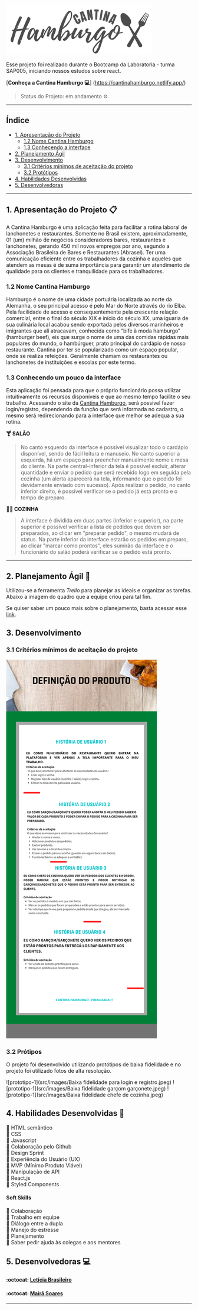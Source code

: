 ![Cantina Hamburgo](src/images/LogoCantinaOk.png)

Esse projeto foi realizado durante o Bootcamp da Laboratoria - turma SAP005, iniciando nossos estudos sobre react.

[**Conheça a Cantina Hamburgo :computer:**] (https://cantinahamburgo.netlify.app/)
> Status do Projeto: em andamento :gear:

---

## Índice

- [1. Apresentação do Projeto](#1-apresentação-do-projeto)
  - [1.2 Nome Cantina Hamburgo](#1.1-nome-cantina-hamburgo)
  - [1.3 Conhecendo a interface](#1.1-conhecendo-a-interface)
- [2. Planejamento Ágil](#2-planejamento-agil)
- [3. Desenvolvimento](#4-desenvolvimento)
  - [3.1 Critérios mínimos de aceitação do projeto](#3.1-problema-a-ser-resolvido) 
  - [3.2 Protótipos](#3.4-protótipos)
- [4. Habilidades Desenvolvidas](#4-habilidades-desenvolvidas)  
- [5. Desenvolvedoras](#5-desenvolvedoras)

---

## 1. Apresentação do Projeto :clipboard:

A Cantina Hamburgo é uma aplicação feita para facilitar a rotina laboral de lanchonetes e restaurantes. Somente no Brasil existem, aproximadamente, 01 (um) milhão de negócios consideradores bares, restaurantes e lanchonetes, gerando 450 mil novos empregos por ano, segundo a Associação Brasileira de Bares e Restaurantes (Abrasel).
Ter uma comunicação eficiente entre os trabalhadores da cozinha e aqueles que atendem as mesas é de suma importância para garantir um atendimento de qualidade para os clientes e tranquilidade para os trabalhadores.

### 1.2 Nome Cantina Hamburgo

Hamburgo é o nome de uma cidade portuária localizada ao norte da Alemanha, o seu principal acesso é pelo Mar do Norte através do rio Elba. Pela facilidade de acesso e consequentemente pela crescente relação comercial, entre o final do século XIX e início do século XX, uma iguaria de sua culinária local acabou sendo exportada pelos diversos marinheiros e imigrantes que alí atracavam, conhecida como “bife à moda hamburgo” (hamburger beef), eis que surge o nome de uma das comidas rápidas mais populares do mundo, o hambúrguer, prato principal do cardápio de nosso restaurante.
Cantina por ter se popularizado como um espaço popular, onde se realiza refeições. Geralmente chamam os restaurantes ou lanchonetes de instituições e escolas por este termo.

### 1.3 Conhecendo um pouco da interface

Esta aplicação foi pensada para que o próprio funcionário possa utilizar intuitivamente os recursos disponíveis e que ao mesmo tempo facilite o seu trabalho. Acessando o site da [Cantina Hamburgo](https://cantinahamburgo.netlify.app/), será possível fazer login/registro, dependendo da função que será informada no cadastro, o mesmo será redirecionando para a interface que melhor se adequa a sua rotina. 

**:cocktail: SALÃO**
>No canto esquerdo da interface é possível visualizar todo o cardápio disponível, sendo de fácil leitura e manuseio. No canto superior a esquerda, há um espaço para preencher manualmente nome e mesa do cliente. Na parte central-inferior da tela é possivel excluir, alterar quantidade e enviar o pedido que será recebido logo em seguida pela cozinha (um alerta aparecerá na tela, informando que o pedido foi devidamente enviado com sucesso). 
>Após realizar o pedido, no canto inferior direito, é possível verificar se o pedido já está pronto e o tempo de preparo.

**:woman_cook: COZINHA** 
>A interface é dividida em duas partes (inferior e superior), na parte superior é possível verificar a lista de pedidos que devem ser preparados, ao clicar em "preparar pedido", o mesmo mudará de status.
>Na parte inferior da interface estarão os pedidos em preparo, ao clicar "marcar como prontos", eles sumirão da interface e o funcionário do salão poderá verificar se o pedido está pronto.



---

## 2. Planejamento Ágil :memo:

Utilizou-se a ferramenta _Trello_ para planejar as ideais e organizar as tarefas. Abaixo a imagem do quadro que a equipe criou para tal fim. 

Se quiser saber um pouco mais sobre o planejamento, basta acessar esse [link](https://trello.com/b/Z4uI22ac/cantina-hamburgo).

## 3. Desenvolvimento

### 3.1 Critérios mínimos de aceitação do projeto

![Definição de Pronto](src/images/readmepronto.png)

### 3.2 Prótipos

O projeto foi desenvolvido utilizando protótipos de baixa fidelidade e no projeto foi utilizado fotos de alta resolução.

![prototipo-1](src/images/Baixa fidelidade para login e registro.jpeg)
![prototipo-1](src/images/Baixa fidelidade garçom garçonete.jpeg)
![prototipo-1](src/images/Baixa fidelidade chefe de cozinha.jpeg)


## 4. Habilidades Desenvolvidas :dart:

:pushpin: HTML semântico<br>
:pushpin: CSS <br>
:pushpin: Javascript <br>
:pushpin: Colaboração pelo Github<br>
:pushpin: Design Sprint<br>
:pushpin: Experiência do Usuário (UX)<br>
:pushpin: MVP (Mínimo Produto Viável)<br>
:pushpin: Manipulação de API<br>
:pushpin: React.js<br>
:pushpin: Styled Components


#### Soft Skills

:pushpin: Colaboração<br>
:pushpin: Trabalho em equipe<br>
:pushpin: Diálogo entre a dupla<br>
:pushpin: Manejo do estresse<br>
:pushpin: Planejamento<br>
:pushpin: Saber pedir ajuda às colegas e aos mentores

## 5. Desenvolvedoras :computer:

#### :octocat: [**Letícia Brasileiro**](https://github.com/letbrasil) 

#### :octocat: [**Mairã Soares**](https://github.com/MairaSoares) 

---
